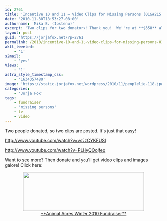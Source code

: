 ```yaml
---
id: 2761
title: 'Incentive 10 and 11 — Video Clips for Missing Persons (01&#215;03)'
date: '2010-11-30T18:53:27-08:00'
authorname: 'Mika E. (Ipstenu)'
excerpt: 'Two clips for two donators! Thank you!  We''re at **$358** already!'
layout: post
guid: 'https://jorjafox.net/?p=2761'
permalink: /2010/incentive-10-and-11-video-clips-for-missing-persons-01x03/
aktt_tweeted:
    - '1'
s2mail:
    - 'yes'
Views:
    - '1'
astra_style_timestamp_css:
    - '1634357480'
image: 'https://static.jorjafox.net/wordpress/2010/11/peoplelie-118.jpg'
categories:
    - 'Jorja Fox'
tags:
    - fundraiser
    - 'missing persons'
    - tv
    - video
---
```


Two people donated, so two clips are posted.  It's just that easy!

http://www.youtube.com/watch?v=vs2zCYKFUSI

http://www.youtube.com/watch?v=PLHyQQojfeo

Want to see more? Then donate and you'll get video clips and images galore!  Click here:
<center><a href="http://www.crowdrise.com/jfo-animalacres2010/fundraiser/jorjafoxonline"><img src="//static.jorjafox.net/wordpress/2010/11/crowdrise.jpg" alt="" title="crowdrise" width="388" height="124" class="aligncenter size-full wp-image-2683" /><br />**Animal Acres Winter 2010 Fundraiser**</a></center>
